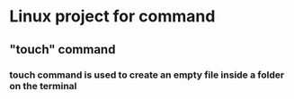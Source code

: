 # Linux project for command

## "touch" command

### touch command is used to create an empty file inside a folder on the terminal